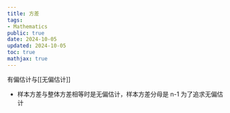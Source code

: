 ```yaml
---
title: 方差
tags:
- Mathematics
public: true
date: 2024-10-05
updated: 2024-10-05
toc: true
mathjax: true
---
```


有偏估计与[[无偏估计]]

  + 样本方差与整体方差相等时是无偏估计，样本方差分母是 n-1 为了追求无偏估计
